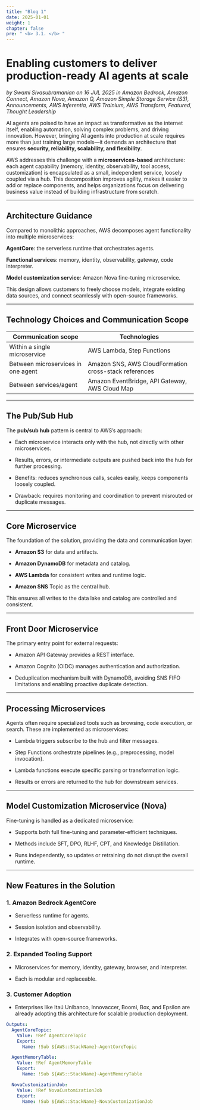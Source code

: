 ```yaml
---
title: "Blog 1"
date: 2025-01-01
weight: 1
chapter: false
pre: " <b> 3.1. </b> "
---
```



# Enabling customers to deliver production-ready AI agents at scale

*by Swami Sivasubramanian on 16 JUL 2025 in Amazon Bedrock, Amazon Connect, Amazon Nova, Amazon Q, Amazon Simple Storage Service (S3), Announcements, AWS Inferentia, AWS Trainium, AWS Transform, Featured, Thought Leadership*

AI agents are poised to have an impact as transformative as the internet itself, enabling automation, solving complex problems, and driving innovation. However, bringing AI agents into production at scale requires more than just training large models—it demands an architecture that ensures **security, reliability, scalability, and flexibility**.

AWS addresses this challenge with a **microservices-based** architecture: each agent capability (memory, identity, observability, tool access, customization) is encapsulated as a small, independent service, loosely coupled via a hub. This decomposition improves agility, makes it easier to add or replace components, and helps organizations focus on delivering business value instead of building infrastructure from scratch.

---

## Architecture Guidance

Compared to monolithic approaches, AWS decomposes agent functionality into multiple microservices:

**AgentCore**: the serverless runtime that orchestrates agents.

**Functional services**: memory, identity, observability, gateway, code interpreter.

**Model customization service**: Amazon Nova fine-tuning microservice.

This design allows customers to freely choose models, integrate existing data sources, and connect seamlessly with open-source frameworks.



---

## Technology Choices and Communication Scope

| Communication scope                       | Technologies                                                                            |
| ----------------------------------------- | ------------------------------------------------------------------------------------------ |
| Within a single microservice              | AWS Lambda, Step Functions                                                                 |
| Between microservices in one agent        | Amazon SNS, AWS CloudFormation cross-stack references                                      |
| Between services/agent                    | Amazon EventBridge, API Gateway, AWS Cloud Map                                             |

---

## The Pub/Sub Hub

The **pub/sub hub** pattern is central to AWS’s approach:

- Each microservice interacts only with the hub, not directly with other microservices.

- Results, errors, or intermediate outputs are pushed back into the hub for further processing.

- Benefits: reduces synchronous calls, scales easily, keeps components loosely coupled.

-  Drawback: requires monitoring and coordination to prevent misrouted or duplicate messages.

---

## Core Microservice

The foundation of the solution, providing the data and communication layer:

- **Amazon S3** for data and artifacts.

- **Amazon DynamoDB** for metadata and catalog.

- **AWS Lambda** for consistent writes and runtime logic.

- **Amazon SNS** Topic as the central hub.

This ensures all writes to the data lake and catalog are controlled and consistent.

---

## Front Door Microservice

The primary entry point for external requests:

- Amazon API Gateway provides a REST interface.

- Amazon Cognito (OIDC) manages authentication and authorization.

- Deduplication mechanism built with DynamoDB, avoiding SNS FIFO limitations and enabling proactive duplicate detection.

---

## Processing Microservices

Agents often require specialized tools such as browsing, code execution, or search. These are implemented as microservices:

- Lambda triggers subscribe to the hub and filter messages.

- Step Functions orchestrate pipelines (e.g., preprocessing, model invocation).

- Lambda functions execute specific parsing or transformation logic.

- Results or errors are returned to the hub for downstream services.

---

## Model Customization Microservice (Nova)

Fine-tuning is handled as a dedicated microservice:

- Supports both full fine-tuning and parameter-efficient techniques.

- Methods include SFT, DPO, RLHF, CPT, and Knowledge Distillation.

- Runs independently, so updates or retraining do not disrupt the overall runtime.

---

## New Features in the Solution

### 1. Amazon Bedrock AgentCore

- Serverless runtime for agents.

- Session isolation and observability.

- Integrates with open-source frameworks.

### 2. Expanded Tooling Support

- Microservices for memory, identity, gateway, browser, and interpreter.

- Each is modular and replaceable.

### 3. Customer Adoption

- Enterprises like Itaú Unibanco, Innovaccer, Boomi, Box, and Epsilon are already adopting this architecture for scalable production deployment.


```yaml
Outputs:
  AgentCoreTopic:
    Value: !Ref AgentCoreTopic
    Export:
      Name: !Sub ${AWS::StackName}-AgentCoreTopic

  AgentMemoryTable:
    Value: !Ref AgentMemoryTable
    Export:
      Name: !Sub ${AWS::StackName}-AgentMemoryTable

  NovaCustomizationJob:
    Value: !Ref NovaCustomizationJob
    Export:
      Name: !Sub ${AWS::StackName}-NovaCustomizationJob

